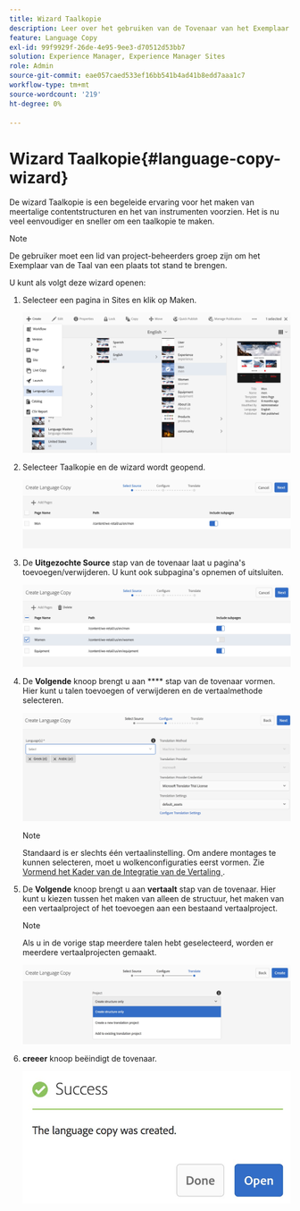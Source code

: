 ```yaml
---
title: Wizard Taalkopie
description: Leer over het gebruiken van de Tovenaar van het Exemplaar van de Taal in het Manager van de Ervaring van de Adobe.
feature: Language Copy
exl-id: 99f9929f-26de-4e95-9ee3-d70512d53bb7
solution: Experience Manager, Experience Manager Sites
role: Admin
source-git-commit: eae057caed533ef16bb541b4ad41b8edd7aaa1c7
workflow-type: tm+mt
source-wordcount: '219'
ht-degree: 0%

---
```


# Wizard Taalkopie{#language-copy-wizard}

De wizard Taalkopie is een begeleide ervaring voor het maken van meertalige contentstructuren en het van instrumenten voorzien. Het is nu veel eenvoudiger en sneller om een taalkopie te maken.

>[!NOTE]
>
>De gebruiker moet een lid van project-beheerders groep zijn om het Exemplaar van de Taal van een plaats tot stand te brengen.

U kunt als volgt deze wizard openen:

1. Selecteer een pagina in Sites en klik op Maken.

   ![ chlimage_1-9 ](assets/chlimage_1-9.jpeg)

1. Selecteer Taalkopie en de wizard wordt geopend.

   ![ chlimage_1-10 ](assets/chlimage_1-10.jpeg)

1. De **Uitgezochte Source** stap van de tovenaar laat u pagina&#39;s toevoegen/verwijderen. U kunt ook subpagina&#39;s opnemen of uitsluiten.

   ![ chlimage_1-11 ](assets/chlimage_1-11.jpeg)

1. De **Volgende** knoop brengt u aan **** stap van de tovenaar vormen. Hier kunt u talen toevoegen of verwijderen en de vertaalmethode selecteren.

   ![ chlimage_1-12 ](assets/chlimage_1-12.jpeg)

   >[!NOTE]
   >
   >Standaard is er slechts één vertaalinstelling. Om andere montages te kunnen selecteren, moet u wolkenconfiguraties eerst vormen. Zie [ Vormend het Kader van de Integratie van de Vertaling ](/help/sites-administering/tc-tic.md).

1. De **Volgende** knoop brengt u aan **vertaalt** stap van de tovenaar. Hier kunt u kiezen tussen het maken van alleen de structuur, het maken van een vertaalproject of het toevoegen aan een bestaand vertaalproject.

   >[!NOTE]
   >
   >Als u in de vorige stap meerdere talen hebt geselecteerd, worden er meerdere vertaalprojecten gemaakt.

   ![ chlimage_1-13 ](assets/chlimage_1-13.jpeg)

1. **creeer** knoop beëindigt de tovenaar.

   ![ chlimage_1-14 ](assets/chlimage_1-14.jpeg)
